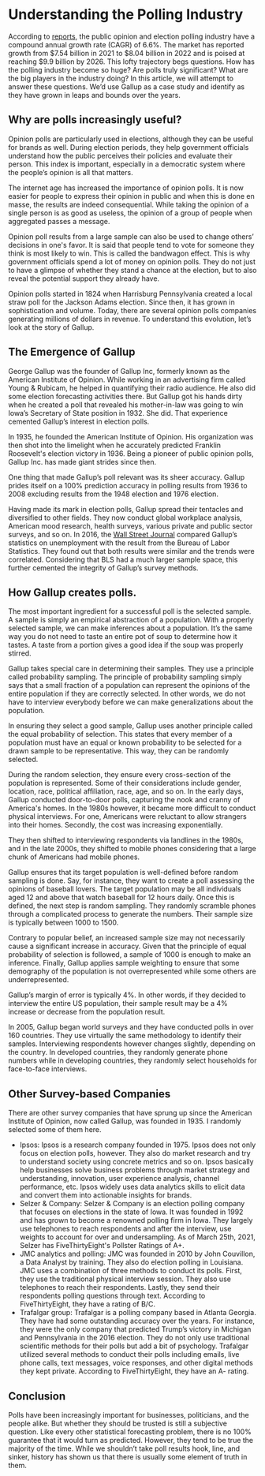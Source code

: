 # Understanding the Polling Industry

According to [reports](https://www.thebusinessresearchcompany.com/press-release/public-opinion-and-election-polling-market-2022), the public opinion and election polling industry have a compound annual growth rate (CAGR) of 6.6%. The market has reported growth from $7.54 billion in 2021 to $8.04 billion in 2022 and is poised at reaching $9.9 billion by 2026. This lofty trajectory begs questions. How has the polling industry become so huge? Are polls truly significant? What are the big players in the industry doing? In this article, we will attempt to answer these questions. We’d use Gallup as a case study and identify as they have grown in leaps and bounds over the years. 


## Why are polls increasingly useful?

Opinion polls are particularly used in elections, although they can be useful for brands as well. During election periods, they help government officials understand how the public perceives their policies and evaluate their person. This index is important, especially in a democratic system where the people’s opinion is all that matters.

The internet age has increased the importance of opinion polls. It is now easier for people to express their opinion in public and when this is done en masse, the results are indeed consequential. While taking the opinion of a single person is as good as useless, the opinion of a group of people when aggregated passes a message.

Opinion poll results from a large sample can also be used to change others’ decisions in one's favor.  It is said that people tend to vote for someone they think is most likely to win. This is called the bandwagon effect. This is why government officials spend a lot of money on opinion polls. They do not just to have a glimpse of whether they stand a chance at the election, but to also reveal the potential support they already have.

Opinion polls started in 1824 when Harrisburg Pennsylvania created a local straw poll for the Jackson Adams election. Since then, it has grown in sophistication and volume. Today, there are several opinion polls companies generating millions of dollars in revenue. To understand this evolution, let’s look at the story of Gallup.


## The Emergence of Gallup

George Gallup was the founder of Gallup Inc, formerly known as the American Institute of Opinion. While working in an advertising firm called Young & Rubicam, he helped in quantifying their radio audience. He also did some election forecasting activities there. But Gallup got his hands dirty when he created a poll that revealed his mother-in-law was going to win Iowa’s Secretary of State position in 1932. She did. That experience cemented Gallup’s interest in election polls. 

In 1935, he founded the American Institute of Opinion. His organization was then shot into the limelight when he accurately predicted Franklin Roosevelt's election victory in 1936. Being a pioneer of public opinion polls, Gallup Inc. has made giant strides since then.

One thing that made Gallup’s poll relevant was its sheer accuracy. Gallup prides itself on a 100% prediction accuracy in polling results from 1936 to 2008 excluding results from the 1948 election and 1976 election.

Having made its mark in election polls, Gallup spread their tentacles and diversified to other fields. They now conduct global workplace analysis, American mood research, health surveys, various private and public sector surveys, and so on. In 2016, the [Wall Street Journal](https://www.wsj.com/articles/u-s-jobless-picture-offers-room-for-interpretation-1469577415) compared Gallup’s statistics on unemployment with the result from the Bureau of Labor Statistics. They found out that both results were similar and the trends were correlated. Considering that BLS had a much larger sample space, this further cemented the integrity of Gallup’s survey methods. 


## How Gallup creates polls.

The most important ingredient for a successful poll is the selected sample. A sample is simply an empirical abstraction of a population. With a properly selected sample, we can make inferences about a population. It’s the same way you do not need to taste an entire pot of soup to determine how it tastes. A taste from a portion gives a good idea if the soup was properly stirred.

Gallup takes special care in determining their samples. They use a principle called probability sampling. The principle of probability sampling simply says that a small fraction of a population can represent the opinions of the entire population if they are correctly selected. In other words, we do not have to interview everybody before we can make generalizations about the population. 

In ensuring they select a good sample, Gallup uses another principle called the equal probability of selection. This states that every member of a population must have an equal or known probability to be selected for a drawn sample to be representative. This way, they can be randomly selected.

During the random selection, they ensure every cross-section of the population is represented. Some of their considerations include gender, location, race, political affiliation, race, age, and so on. In the early days, Gallup conducted door-to-door polls, capturing the nook and cranny of America's homes. In the 1980s however, it became more difficult to conduct physical interviews. For one, Americans were reluctant to allow strangers into their homes. Secondly, the cost was increasing exponentially.

They then shifted to interviewing respondents via landlines in the 1980s, and in the late 2000s, they shifted to mobile phones considering that a large chunk of Americans had mobile phones.

Gallup ensures that its target population is well-defined before random sampling is done. Say, for instance, they want to create a poll assessing the opinions of baseball lovers. The target population may be all individuals aged 12 and above that watch baseball for 12 hours daily. Once this is defined, the next step is random sampling. They randomly scramble phones through a complicated process to generate the numbers. Their sample size is typically between 1000 to 1500. 

Contrary to popular belief, an increased sample size may not necessarily cause a significant increase in accuracy. Given that the principle of equal probability of selection is followed, a sample of 1000 is enough to make an inference. Finally, Gallup applies sample weighting to ensure that some demography of the population is not overrepresented while some others are underrepresented.

Gallup’s margin of error is typically 4%. In other words, if they decided to interview the entire US population, their sample result may be a 4% increase or decrease from the population result.

In 2005, Gallup began world surveys and they have conducted polls in over 160 countries. They use virtually the same methodology to identify their samples. Interviewing respondents however changes slightly, depending on the country. In developed countries, they randomly generate phone numbers while in developing countries, they randomly select households for face-to-face interviews.


## Other Survey-based Companies

There are other survey companies that have sprung up since the American Institute of Opinion, now called Gallup, was founded in 1935. I randomly selected some of them here.



* Ipsos: Ipsos is a research company founded in 1975. Ipsos does not only focus on election polls, however. They also do market research and try to understand society using concrete metrics and so on. Ipsos basically help businesses solve business problems through market strategy and understanding, innovation, user experience analysis, channel performance, etc. Ipsos widely uses data analytics skills to elicit data and convert them into actionable insights for brands.
* Selzer & Company: Selzer & Company is an election polling company that focuses on elections in the state of Iowa. It was founded in 1992 and has grown to become a renowned polling firm in Iowa. They largely use telephones to reach respondents and after the interview, use weights to account for over and undersampling. As of March 25th, 2021, Selzer has FiveThirtyEight's Pollster Ratings of A+. 
* JMC analytics and polling: JMC was founded in 2010 by John Couvillon, a Data Analyst by training. They also do election polling in Louisiana. JMC uses a combination of three methods to conduct its polls. First, they use the traditional physical interview session. They also use telephones to reach their respondents. Lastly, they send their respondents polling questions through text. According to FiveThirtyEight, they have a rating of B/C.
* Trafalgar group: Trafalgar is a polling company based in Atlanta Georgia. They have had some outstanding accuracy over the years. For instance, they were the only company that predicted Trump’s victory in Michigan and Pennsylvania in the 2016 election. They do not only use traditional scientific methods for their polls but add a bit of psychology. Trafalgar utilized several methods to conduct their polls including emails, live phone calls, text messages, voice responses, and other digital methods they kept private.  According to FiveThirtyEight, they have an A- rating.


## Conclusion

Polls have been increasingly important for businesses, politicians, and the people alike. But whether they should be trusted is still a subjective question. Like every other statistical forecasting problem, there is no 100% guarantee that it would turn as predicted. However, they tend to be true the majority of the time. While we shouldn’t take poll results hook, line, and sinker, history has shown us that there is usually some element of truth in them.

